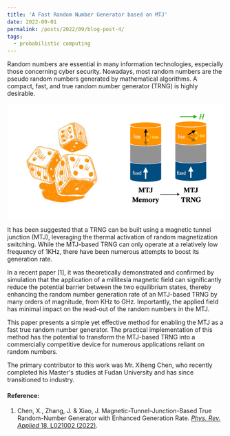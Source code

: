 ```yaml
---
title: 'A Fast Random Number Generator based on MTJ'
date: 2022-09-01
permalink: /posts/2022/09/blog-post-4/
tags:
  - probabilistic computing
---
```


Random numbers are essential in many information technologies, especially those concerning cyber security. Nowadays, most random numbers are the pseudo random numbers generated by mathematical algorithms. A compact, fast, and true random number generator (TRNG) is highly desirable.

![Alt text {caption = Left: A dice is a random nubmer generator. Right: A MTJ memory element becomes a TRNG when the fluctaution of the free layer magnetization becomes fast.}](/files/news_images/screen-shot-2022-08-27-at_med-3.png)

It has been suggested that a TRNG can be built using a magnetic tunnel junction (MTJ), leveraging the thermal activation of random magnetization switching. While the MTJ-based TRNG can only operate at a relatively low frequency of 1KHz, there have been numerous attempts to boost its generation rate.

In a recent paper [1], it was theoretically demonstrated and confirmed by simulation that the application of a millitesla magnetic field can significantly reduce the potential barrier between the two equilibrium states, thereby enhancing the random number generation rate of an MTJ-based TRNG by many orders of magnitude, from KHz to GHz. Importantly, the applied field has minimal impact on the read-out of the random numbers in the MTJ.

This paper presents a simple yet effective method for enabling the MTJ as a fast true random number generator. The practical implementation of this method has the potential to transform the MTJ-based TRNG into a commercially competitive device for numerous applications reliant on random numbers.

The primary contributor to this work was Mr. Xiheng Chen, who recently completed his Master's studies at Fudan University and has since transitioned to industry.

#### Reference:

1. Chen, X., Zhang, J. & Xiao, J. Magnetic-Tunnel-Junction-Based True Random-Number Generator with Enhanced Generation Rate. [_Phys. Rev. Applied_ 18, L021002 (2022)](https://link.aps.org/doi/10.1103/PhysRevApplied.18.L021002).